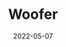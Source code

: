 ---
date: '2022-05-07'
title: 'Woofer'
cover: './demo.png'
github: 'https://github.com/spencerlepine/woofer'
external: 'https://youtu.be/aiJhCoZRc78'
description: 'Dating app for pets - a full stack MERN project. Complete with CI/CD pipeline w/ Jest, GitHub Actions, Docker Hub, and AWS EC2.'
tech:
  - React
  - Express
  - Node
  - MongoDB
  - Docker
  - EC2
  - GitHub Actions
  - Jest
  - Testing Library
  - Firebase
  - Bulma
  - Socket.io
showInProjects: true
slug: /projects/woofer
---